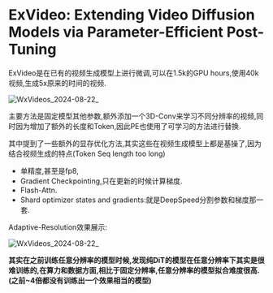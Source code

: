 # ExVideo: Extending Video Diffusion Models via Parameter-Efficient Post-Tuning

ExVideo是在已有的视频生成模型上进行微调,可以在1.5k的GPU hours,使用40k 视频,生成5x原来的时间的视频.

![WxVideos_2024-08-22_](https://s2.loli.net/2024/08/22/M7gJOcmEawLePCF.png)

主要方法是固定模型其他参数,额外添加一个3D-Conv来学习不同分辨率的视频,同时因为增加了额外的长度和Token,因此PE也使用了可学习的方法进行替换.

其中提到了一些额外的显存优化方法,其实这些在视频生成模型上都是基操了,因为结合视频生成的特点(Token Seq length too long)

- 单精度,甚至是fp8,
- Gradient Checkpointing,只在更新的时候计算梯度.
- Flash-Attn.
-  Shard optimizer states and gradients:就是DeepSpeed分割参数和梯度那一套.

Adaptive-Resolution效果展示:

![WxVideos_2024-08-22_](https://s2.loli.net/2024/08/22/8ln9SWQpHNyACUO.png)

**其实在之前训练任意分辨率的模型时候,发现纯DiT的模型在任意分辨率下其实是很难训练的,在算力和数据方面,相比于固定分辨率,任意分辨率的模型拟合难度很高.(之前~4倍都没有训练出一个效果相当的模型)**
